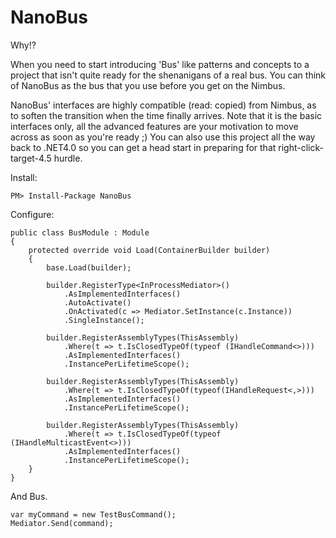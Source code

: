 NanoBus
=======

Why!?

When you need to start introducing 'Bus' like patterns and concepts to a project that isn't quite ready for the shenanigans of a real bus. You can think of NanoBus as the bus that you use before you get on the Nimbus.

NanoBus' interfaces are highly compatible (read: copied) from Nimbus, as to soften the transition when the time finally arrives. Note that it is the basic interfaces only, all the advanced features are your motivation to move across as soon as you're ready ;)
You can also use this project all the way back to .NET4.0 so you can get a head start in preparing for that right-click-target-4.5 hurdle.

Install:

```
PM> Install-Package NanoBus
```

Configure:

```
public class BusModule : Module
{
    protected override void Load(ContainerBuilder builder)
    {
        base.Load(builder);

        builder.RegisterType<InProcessMediator>()
            .AsImplementedInterfaces()
            .AutoActivate()
            .OnActivated(c => Mediator.SetInstance(c.Instance))
            .SingleInstance();

        builder.RegisterAssemblyTypes(ThisAssembly)
            .Where(t => t.IsClosedTypeOf(typeof (IHandleCommand<>)))
            .AsImplementedInterfaces()
            .InstancePerLifetimeScope();
            
        builder.RegisterAssemblyTypes(ThisAssembly)
            .Where(t => t.IsClosedTypeOf(typeof(IHandleRequest<,>)))
            .AsImplementedInterfaces()
            .InstancePerLifetimeScope();

        builder.RegisterAssemblyTypes(ThisAssembly)
            .Where(t => t.IsClosedTypeOf(typeof (IHandleMulticastEvent<>)))
            .AsImplementedInterfaces()
            .InstancePerLifetimeScope();
    }
}
```


And Bus.

```
var myCommand = new TestBusCommand();
Mediator.Send(command);

```
